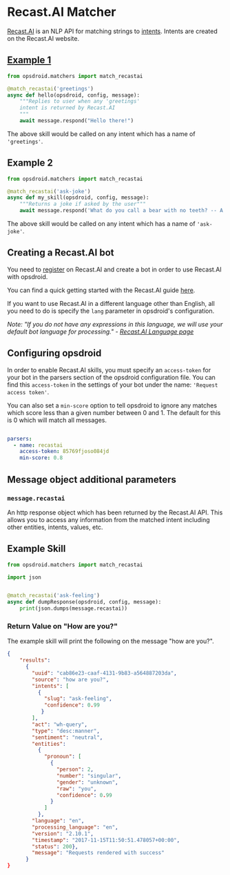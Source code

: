 # Recast.AI Matcher

[Recast.AI](https://recast.ai/) is an NLP API for matching strings to [intents](https://recast.ai/docs/intent). Intents are created on the Recast.AI website.

## [Example 1](#example1)

```python
from opsdroid.matchers import match_recastai

@match_recastai('greetings')
async def hello(opsdroid, config, message):
    """Replies to user when any 'greetings' 
    intent is returned by Recast.AI
    """
    await message.respond("Hello there!")
```

The above skill would be called on any intent which has a name of `'greetings'`. 

## Example 2

```python
from opsdroid.matchers import match_recastai

@match_recastai('ask-joke')
async def my_skill(opsdroid, config, message):
    """Returns a joke if asked by the user"""
    await message.respond('What do you call a bear with no teeth? -- A gummy bear!')
```

The above skill would be called on any intent which has a name of `'ask-joke'`.


## Creating a Recast.AI bot
You need to [register](https://recast.ai/signup) on Recast.AI and create a bot in order to use Recast.AI with opsdroid.

You can find a quick getting started with the Recast.AI guide [here](https://recast.ai/docs/create-your-bot).

If you want to use Recast.AI in a different language other than English, all you need to do is specify the `lang` parameter in opsdroid's configuration.

_Note: "If you do not have any expressions in this language, we will use your default bot language for processing." - [Recast.AI Language page](https://recast.ai/docs/language)_

## Configuring opsdroid

In order to enable Recast.AI skills, you must specify an `access-token` for your bot in the parsers section of the opsdroid configuration file. 
You can find this `access-token` in the settings of your bot under the name: `'Request access token'`. 

You can also set a `min-score` option to tell opsdroid to ignore any matches which score less than a given number between 0 and 1. The default for this is 0 which will match all messages.

```yaml

parsers:
  - name: recastai
    access-token: 85769fjoso084jd
    min-score: 0.8
```

## Message object additional parameters

### `message.recastai`

An http response object which has been returned by the Recast.AI API. This allows you to access any information from the matched intent including other entities, intents, values, etc.


## Example Skill

```python
from opsdroid.matchers import match_recastai

import json


@match_recastai('ask-feeling')
async def dumpResponse(opsdroid, config, message):
    print(json.dumps(message.recastai))
```

### Return Value on "How are you?"

The example skill will print the following on the message "how are you?".

```json
{
    "results": 
      {
        "uuid": "cab86e23-caaf-4131-9b83-a564887203da", 
        "source": "how are you?", 
        "intents": [
          {
            "slug": "ask-feeling", 
            "confidence": 0.99 
           }
        ], 
        "act": "wh-query", 
        "type": "desc:manner", 
        "sentiment": "neutral", 
        "entities": 
          {
            "pronoun": [
              {
                "person": 2, 
                "number": "singular", 
                "gender": "unknown", 
                "raw": "you", 
                "confidence": 0.99
              }
            ]
          }, 
        "language": "en", 
        "processing_language": "en", 
        "version": "2.10.1", 
        "timestamp": "2017-11-15T11:50:51.478057+00:00", 
        "status": 200}, 
        "message": "Requests rendered with success"
      }
}
```


